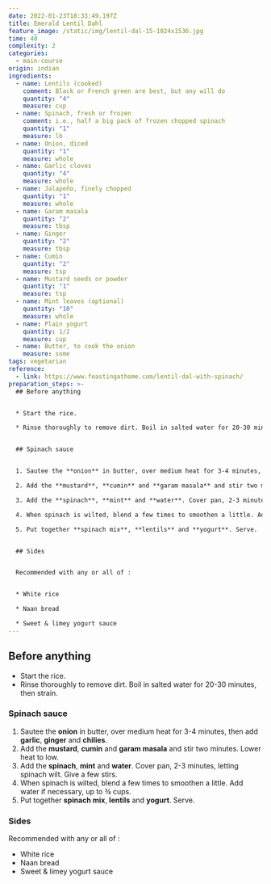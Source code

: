 ```yaml
---
date: 2022-01-23T18:33:49.197Z
title: Emerald Lentil Dahl
feature_image: /static/img/lentil-dal-15-1024x1536.jpg
time: 40
complexity: 2
categories:
  - main-course
origin: indian
ingredients:
  - name: Lentils (cooked)
    comment: Black or French green are best, but any will do
    quantity: "4"
    measure: cup
  - name: Spinach, fresh or frozen
    comment: i.e., half a big pack of frozen chopped spinach
    quantity: "1"
    measure: lb
  - name: Onion, diced
    quantity: "1"
    measure: whole
  - name: Garlic cloves
    quantity: "4"
    measure: whole
  - name: Jalapeño, finely chopped
    quantity: "1"
    measure: whole
  - name: Garam masala
    quantity: "2"
    measure: tbsp
  - name: Ginger
    quantity: "2"
    measure: tbsp
  - name: Cumin
    quantity: "2"
    measure: tsp
  - name: Mustard seeds or powder
    quantity: "1"
    measure: tsp
  - name: Mint leaves (optional)
    quantity: "10"
    measure: whole
  - name: Plain yogurt
    quantity: 1/2
    measure: cup
  - name: Butter, to cook the onion
    measure: some
tags: vegetarian
reference:
  - link: https://www.feastingathome.com/lentil-dal-with-spinach/
preparation_steps: >-
  ## Before anything


  * Start the rice.

  * Rinse thoroughly to remove dirt. Boil in salted water for 20-30 minutes, then strain.


  ## Spinach sauce


  1. Sautee the **onion** in butter, over medium heat for 3-4 minutes, then add **garlic**, **ginger** and **chilies**.

  2. Add the **mustard**, **cumin** and **garam masala** and stir two minutes. Lower heat to low.

  3. Add the **spinach**, **mint** and **water**. Cover pan, 2-3 minutes, letting spinach wilt. Give a few stirs.

  4. When spinach is wilted, blend a few times to smoothen a little. Add water if necessary, up to ¾ cups.

  5. Put together **spinach mix**, **lentils** and **yogurt**. Serve.


  ## Sides


  Recommended with any or all of :


  * White rice

  * Naan bread

  * Sweet & limey yogurt sauce
---
```

## Before anything

* Start the rice.
* Rinse thoroughly to remove dirt. Boil in salted water for 20-30 minutes, then strain.

### Spinach sauce

1. Sautee the **onion** in butter, over medium heat for 3-4 minutes, then add **garlic**, **ginger** and **chilies**.
2. Add the **mustard**, **cumin** and **garam masala** and stir two minutes. Lower heat to low.
3. Add the **spinach**, **mint** and **water**. Cover pan, 2-3 minutes, letting spinach wilt. Give a few stirs.
4. When spinach is wilted, blend a few times to smoothen a little. Add water if necessary, up to ¾ cups.
5. Put together **spinach mix**, **lentils** and **yogurt**. Serve.

### Sides

Recommended with any or all of :

* White rice
* Naan bread
* Sweet & limey yogurt sauce